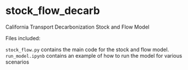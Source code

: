 # stock_flow_decarb
California Transport Decarbonization Stock and Flow Model

Files included:

`stock_flow.py` contains the main code for the stock and flow model. 
`run_model.ipynb` contains an example of how to run the model for various scenarios
